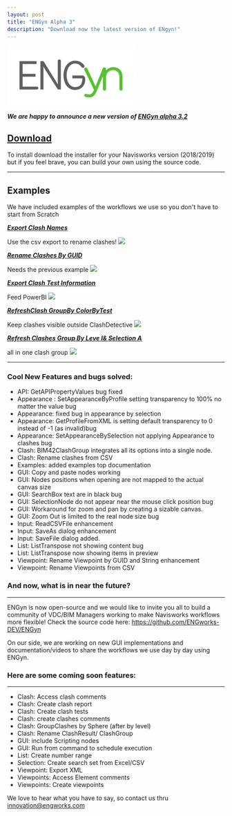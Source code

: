 ```yaml
---
layout: post
title: "ENGyn Alpha 3"
description: "Download now the latest version of ENgyn!"
---
```


![](https://github.com/ENGworks-DEV/ENGyn/blob/master/tools/ENGyn-300x138.png?raw=true)

***We are happy to announce a new version of [ENGyn alpha 3.2](https://github.com/ENGworks-DEV/ENGyn/releases/tag/0.1.3.alpha3.2)***

## [Download](https://github.com/ENGworks-DEV/ENGyn/releases/tag/0.1.3.alpha3.2)
To install download the installer for your Navisworks version (2018/2019) but if you feel brave, you can build your own using the source code.

------
## Examples

We have included examples of the workflows we use so you don't have to start from Scratch


[***Export Clash Names***](https://github.com/ENGworks-DEV/ENGyn/blob/master/examples/ExportClashNames.vplxml)

Use the csv export to rename clashes!
![](/ENGyn/assests/img/ExportClashNames.png)


[***Rename Clashes By GUID***](https://github.com/ENGworks-DEV/ENGyn/blob/master/examples/RenameClashesByGUID.vplxml)

Needs the previous example
![](/ENGyn/assests/img/RenameClashesByGUID.png)


[***Export Clash Test Information***](https://github.com/ENGworks-DEV/ENGyn/blob/master/examples/ExportClashTestInformation.vplxml)

Feed PowerBI
![](/ENGyn/assests/img/ExportClashTestInformation.png)


[***RefreshClash GroupBy ColorByTest***](https://github.com/ENGworks-DEV/ENGyn/blob/master/examples/RefreshClash-GroupBy-ColorByTest.vplxml)

Keep clashes visible outside ClashDetective
![](/ENGyn/assests/img/RefreshClashesGroupByLevel&SelectionA.png)


[***Refresh Clashes Group By Leve l& Selection A***](https://github.com/ENGworks-DEV/ENGyn/blob/master/examples/RefreshClashesGroupByLevel%26SelectionA.vplxml)

all in one clash group
![](/ENGyn/assests/img/RefreshClashesGroupByLevel&SelectionA.png)

------

### Cool New Features and bugs solved:

* API: GetAPIPropertyValues bug fixed
* Appearance : SetAppearanceByProfile setting transparency to 100% no matter the value bug
* Appearance: fixed bug in appearance by selection
* Appearance: GetProfileFromXML is setting default transparency to 0 instead of -1 (as invalid)bug
* Appearance: SetAppearanceBySelection not applying Appearance to clashes bug
* Clash: BIM42ClashGroup integrates all its options into a single node.
* Clash: Rename clashes from CSV
* Examples: added examples top documentation
* GUI: Copy and paste nodes working
* GUI: Nodes positions when opening are not mapped to the actual canvas size
* GUI: SearchBox text are in black bug
* GUI: SelectionNode do not appear near the mouse click position bug
* GUI: Workaround for zoom and pan by creating a sizable canvas.
* GUI: Zoom Out is limited to the real node size bug
* Input: ReadCSVFile enhancement
* Input: SaveAs dialog enhancement
* Input: SaveFile dialog added.
* List: ListTranspose not showing content bug
* List: ListTranspose now showing items in preview
* Viewpoint: Rename Viewpoint by GUID and String enhancement
* Viewpoint: Rename Viewpoints from CSV


### And now, what is in near the future?
------------------------------------------------------------


ENGyn is now open-source and we would like to invite you all to build a community of VDC/BIM Managers working to make Navisworks workflows more flexible! Check the source code here:  https://github.com/ENGworks-DEV/ENGyn

On our side, we are working on new GUI implementations and documentation/videos to share the workflows we use day by day using ENGyn.

### Here are some coming soon features:
------------------------------------------------------------
* Clash: Access clash comments
* Clash: Create clash report
* Clash: Create clash tests
* Clash: create clashes comments
* Clash: GroupClashes by Sphere (after by level)
* Clash: Rename ClashResult/ ClashGroup
* GUI: include Scripting nodes
* GUI: Run from command to schedule execution
* List: Create number range
* Selection: Create search set from Excel/CSV
* Viewpoint: Export XML
* Viewpoints: Access Element comments
* Viewpoints: Create viewpoints


We love to hear what you have to say, so contact us thru [innovation@engworks.com](mailto:minnovation@engworks.com?subject=ENGyn%200.1.2:%20Feedback)


